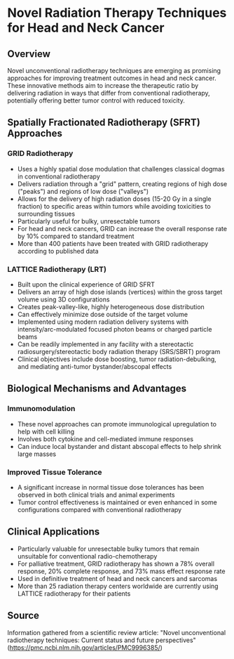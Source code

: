 # Novel Radiation Therapy Techniques for Head and Neck Cancer

## Overview
Novel unconventional radiotherapy techniques are emerging as promising approaches for improving treatment outcomes in head and neck cancer. These innovative methods aim to increase the therapeutic ratio by delivering radiation in ways that differ from conventional radiotherapy, potentially offering better tumor control with reduced toxicity.

## Spatially Fractionated Radiotherapy (SFRT) Approaches

### GRID Radiotherapy
- Uses a highly spatial dose modulation that challenges classical dogmas in conventional radiotherapy
- Delivers radiation through a "grid" pattern, creating regions of high dose ("peaks") and regions of low dose ("valleys")
- Allows for the delivery of high radiation doses (15-20 Gy in a single fraction) to specific areas within tumors while avoiding toxicities to surrounding tissues
- Particularly useful for bulky, unresectable tumors
- For head and neck cancers, GRID can increase the overall response rate by 10% compared to standard treatment
- More than 400 patients have been treated with GRID radiotherapy according to published data

### LATTICE Radiotherapy (LRT)
- Built upon the clinical experience of GRID SFRT
- Delivers an array of high dose islands (vertices) within the gross target volume using 3D configurations
- Creates peak-valley-like, highly heterogeneous dose distribution
- Can effectively minimize dose outside of the target volume
- Implemented using modern radiation delivery systems with intensity/arc-modulated focused photon beams or charged particle beams
- Can be readily implemented in any facility with a stereotactic radiosurgery/stereotactic body radiation therapy (SRS/SBRT) program
- Clinical objectives include dose boosting, tumor radiation-debulking, and mediating anti-tumor bystander/abscopal effects

## Biological Mechanisms and Advantages

### Immunomodulation
- These novel approaches can promote immunological upregulation to help with cell killing
- Involves both cytokine and cell-mediated immune responses
- Can induce local bystander and distant abscopal effects to help shrink large masses

### Improved Tissue Tolerance
- A significant increase in normal tissue dose tolerances has been observed in both clinical trials and animal experiments
- Tumor control effectiveness is maintained or even enhanced in some configurations compared with conventional radiotherapy

## Clinical Applications
- Particularly valuable for unresectable bulky tumors that remain unsuitable for conventional radio-chemotherapy
- For palliative treatment, GRID radiotherapy has shown a 78% overall response, 20% complete response, and 73% mass effect response rate
- Used in definitive treatment of head and neck cancers and sarcomas
- More than 25 radiation therapy centers worldwide are currently using LATTICE radiotherapy for their patients

## Source
Information gathered from a scientific review article: "Novel unconventional radiotherapy techniques: Current status and future perspectives" (https://pmc.ncbi.nlm.nih.gov/articles/PMC9996385/)
